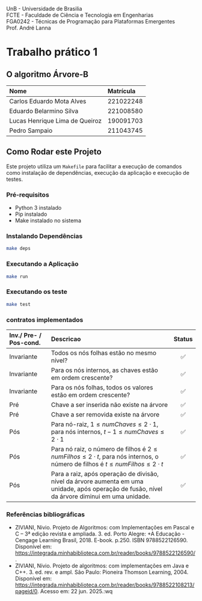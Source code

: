 UnB - Universidade de Brasilia<br>
FCTE - Faculdade de Ciência e Tecnologia em Engenharias<br>
FGA0242 - Técnicas de Programação para Plataformas Emergentes<br>
Prof. André Lanna<br>

# Trabalho prático 1

## O algoritmo Árvore-B

| Nome | Matrícula|
| :- | :- |
| Carlos Eduardo Mota Alves | 221022248 | 
| Eduardo Belarmino Silva | 221008580 | 
| Lucas Henrique Lima de Queiroz | 190091703 |
| Pedro Sampaio | 211043745|

## Como Rodar este Projeto

Este projeto utiliza um `Makefile` para facilitar a execução de comandos como instalação de dependências, execução da aplicação e execução de testes.

### Pré-requisitos

- Python 3 instalado
- Pip instalado
- Make instalado no sistema

### Instalando Dependências

```bash
make deps
```

### Executando a Aplicação

```bash
make run
```

### Executando os teste

```bash 
make test
```

### contratos implementados

| Inv./ Pre- / Pos-cond. | Descricao | Status |
|:---|:---|:--:|
| Invariante | Todos os nós folhas estão no mesmo nível? | :white_check_mark: |
| Invariante | Para os nós internos, as chaves estão em ordem crescente? | :white_check_mark: |
| Invariante | Para os nós folhas, todos os valores estão em ordem crescente? | :white_check_mark: |
| Pré | Chave a ser inserida não existe na árvore | :white_check_mark: |
| Pré | Chave a ser removida existe na árvore | :white_check_mark: |
| Pós | Para nó-raiz, $1 \leq numChaves \leq 2 \cdot 1$, para nós internos, $t-1 \leq numChaves \leq 2 \cdot 1$ | :white_check_mark: |
| Pós | Para nó raiz, o número de filhos é $2 \leq numFilhos \leq 2\cdot t$, para nós internos, o número de filhos é $t \leq numFilhos \leq 2\cdot t$ | :white_check_mark: |
| Pós | Para a raiz, após operação de divisão, nível da árvore aumenta em uma unidade, após operação de fusão, nível da árvore diminui em uma unidade. | :white_check_mark: |

### Referências bibliográficas

   -  ZIVIANI, Nivio. Projeto de Algoritmos: com Implementações em Pascal e C – 3ª edição revista e ampliada. 3. ed. Porto Alegre: +A Educação - Cengage Learning Brasil, 2018. E-book. p.250. ISBN 9788522126590. Disponível em: https://integrada.minhabiblioteca.com.br/reader/books/9788522126590/.
  -  ZIVIANI, Nívio. Projeto de algoritmos: com implementações em Java e C++. 3. ed. rev. e ampl. São Paulo: Pioneira Thomson Learning, 2004. Disponível em: https://integrada.minhabiblioteca.com.br/reader/books/9788522108213/pageid/0. Acesso em: 22 jun. 2025.:wq
 

